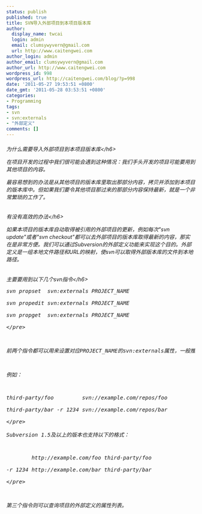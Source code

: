 ```yaml
---
status: publish
published: true
title: SVN导入外部项目到本项目版本库
author:
  display_name: twcai
  login: admin
  email: clumsywyvern@gmail.com
  url: http://www.caitengwei.com
author_login: admin
author_email: clumsywyvern@gmail.com
author_url: http://www.caitengwei.com
wordpress_id: 998
wordpress_url: http://caitengwei.com/blog/?p=998
date: '2011-05-27 19:53:51 +0800'
date_gmt: '2011-05-28 03:53:51 +0800'
categories:
- Programming
tags:
- svn
- svn:externals
- "外部定义"
comments: []
---
```

<h6>为什么需要导入外部项目到本项目版本库<&#47;h6></p>
<p>在项目开发的过程中我们很可能会遇到这种情况：我们手头开发的项目可能要用到其他项目的内容。</p>
<p>最容易想到的办法是从其他项目的版本库里取出那部分内容，拷贝并添加到本项目的版本库中。但如果我们要令其他项目那过来的那部分内容保持最新，就是一个非常繁琐的工作了。</p>
<h6>有没有高效的办法<&#47;h6></p>
<p>如果本项目的版本库自动取得被引用的外部项目的更新，例如每次"svn update"或者"svn checkout"都可以去外部项目的版本库取得最新的内容，那实在是非常方便。我们可以通过Subversion的外部定义功能来实现这个目的。外部定义是一组本地文件路径和URL的映射，使svn可以取得外部版本库的文件到本地路径。</p>
<h6>主要要用到以下几个svn指令<&#47;h6></p>
<pre>
svn propset  svn:externals PROJECT_NAME<br />
svn propedit svn:externals PROJECT_NAME<br />
svn propget  svn:externals PROJECT_NAME<br />
<&#47;pre></p>
<p>前两个指令都可以用来设置对应PROJECT_NAME的svn:externals属性，一般推荐用第二个。svn:externals的属性列表指定项目中模块的相对路径，版本信息和对应的URL。</p>
<p>例如：</p>
<pre>
third-party&#47;foo         svn:&#47;&#47;example.com&#47;repos&#47;foo<br />
third-party&#47;bar -r 1234 svn:&#47;&#47;example.com&#47;repos&#47;bar<br />
<&#47;pre><br />
Subversion 1.5及以上的版本也支持以下的格式：</p>
<pre>
        http:&#47;&#47;example.com&#47;foo third-party&#47;foo<br />
-r 1234 http:&#47;&#47;example.com&#47;bar third-party&#47;bar<br />
<&#47;pre></p>
<p>第三个指令则可以查询项目的外部定义的属性列表。</p>
